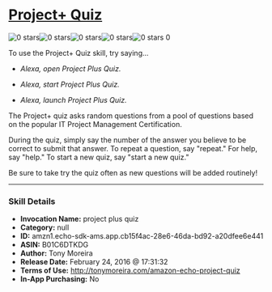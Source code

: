 # [Project+ Quiz](http://alexa.amazon.com/#skills/amzn1.echo-sdk-ams.app.cb15f4ac-28e6-46da-bd92-a20dfee6e441)
![0 stars](../../images/ic_star_border_black_18dp_1x.png)![0 stars](../../images/ic_star_border_black_18dp_1x.png)![0 stars](../../images/ic_star_border_black_18dp_1x.png)![0 stars](../../images/ic_star_border_black_18dp_1x.png)![0 stars](../../images/ic_star_border_black_18dp_1x.png) 0

To use the Project+ Quiz skill, try saying...

* *Alexa, open Project Plus Quiz.*

* *Alexa, start Project Plus Quiz.*

* *Alexa, launch Project Plus Quiz.*

The Project+ quiz asks random questions from a pool of questions based on the popular IT Project Management Certification.

During the quiz, simply say the number of the answer you believe to be correct to submit that answer.  To repeat a question, say "repeat."  For help, say "help."  To start a new quiz, say "start a new quiz."

Be sure to take try the quiz often as new questions will be added routinely!

***

### Skill Details

* **Invocation Name:** project plus quiz
* **Category:** null
* **ID:** amzn1.echo-sdk-ams.app.cb15f4ac-28e6-46da-bd92-a20dfee6e441
* **ASIN:** B01C6DTKDG
* **Author:** Tony Moreira
* **Release Date:** February 24, 2016 @ 17:31:32
* **Terms of Use:** http://tonymoreira.com/amazon-echo-project-quiz
* **In-App Purchasing:** No
